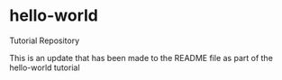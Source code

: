 # hello-world

Tutorial Repository

This is an update that has been made to the README file as part of the hello-world tutorial
